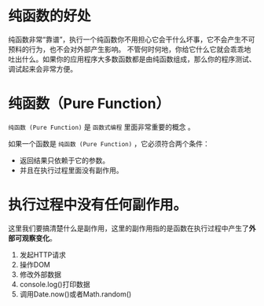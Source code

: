 # 纯函数的好处

纯函数非常“靠谱”，执行一个纯函数你不用担心它会干什么坏事，它不会产生不可预料的行为，也不会对外部产生影响。
 不管何时何地，你给它什么它就会乖乖地吐出什么。如果你的应用程序大多数函数都是由纯函数组成，那么你的程序测试、调试起来会非常方便。

# 纯函数（Pure Function）

`纯函数 (Pure Function)` 是 `函数式编程` 里面非常重要的概念 。

如果一个函数是 `纯函数 (Pure Function)` ，它必须符合两个条件：

- 返回结果只依赖于它的参数。
- 并且在执行过程里面没有副作用。

# **执行过程中没有任何副作用**。

这里我们要搞清楚什么是副作用，这里的副作用指的是函数在执行过程中产生了**外部可观察变化**。

1. 发起HTTP请求
2. 操作DOM
3. 修改外部数据
4. console.log()打印数据
5. 调用Date.now()或者Math.random()